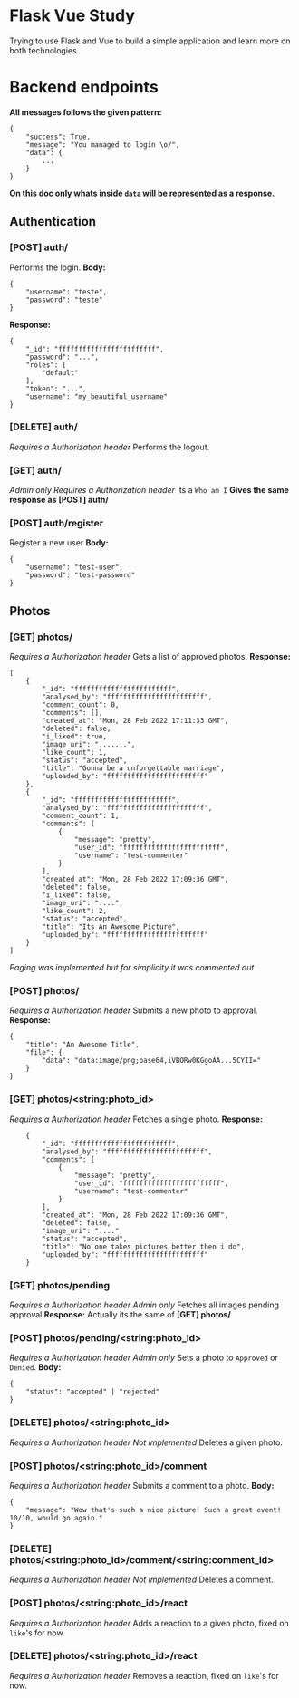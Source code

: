 # Flask Vue Study

Trying to use Flask and Vue to build a simple application and learn more on both technologies.


# Backend endpoints

**All messages follows the given pattern:**

    {
	    "success": True,
	    "message": "You managed to login \o/",
	    "data": {
		    ...
	    }
    }
**On this doc only whats inside `data` will be represented as a response.**

## Authentication

### [POST] auth/
Performs the login.
**Body:**

    {
	    "username": "teste",
	    "password": "teste"
    }

**Response:**

    {
		"_id": "ffffffffffffffffffffffff",
		"password": "...",
		"roles": [
			"default"
		],
		"token": "...",
		"username": "my_beautiful_username"
	}
	
### [DELETE] auth/
*Requires a Authorization header*
Performs the logout.

### [GET] auth/ 
*Admin only*
*Requires a Authorization header*
Its a `Who am I`
**Gives the same response as [POST] auth/**

### [POST] auth/register
Register a new user
**Body:**

    {
		"username": "test-user",
		"password": "test-password"
	}

## Photos

### [GET] photos/
*Requires a Authorization header*
Gets a list of approved photos.
**Response:**

	[
		{
			"_id": "ffffffffffffffffffffffff",
			"analysed_by": "ffffffffffffffffffffffff",
			"comment_count": 0,
			"comments": [],
			"created_at": "Mon, 28 Feb 2022 17:11:33 GMT",
			"deleted": false,
			"i_liked": true,
			"image_uri": ".......",
			"like_count": 1,
			"status": "accepted",
			"title": "Gonna be a unforgettable marriage",
			"uploaded_by": "ffffffffffffffffffffffff"
		},
		{
			"_id": "ffffffffffffffffffffffff",
			"analysed_by": "ffffffffffffffffffffffff",
			"comment_count": 1,
			"comments": [
				{
					"message": "pretty",
					"user_id": "ffffffffffffffffffffffff",
					"username": "test-commenter"
				}
			],
			"created_at": "Mon, 28 Feb 2022 17:09:36 GMT",
			"deleted": false,
			"i_liked": false,
			"image_uri": "....",
			"like_count": 2,
			"status": "accepted",
			"title": "Its An Awesome Picture",
			"uploaded_by": "ffffffffffffffffffffffff"
		}
	]
*Paging was implemented but for simplicity it was commented out*

### [POST] photos/
*Requires a Authorization header*
Submits a new photo to approval.
**Response:**

	{
		"title": "An Awesome Title",
		"file": {
			"data": "data:image/png;base64,iVBORw0KGgoAA...5CYII="
		}
	}

### [GET] photos/\<string:photo_id\>
*Requires a Authorization header*
Fetches a single photo.
**Response:**

		{
			"_id": "ffffffffffffffffffffffff",
			"analysed_by": "ffffffffffffffffffffffff",
			"comments": [
				{
					"message": "pretty",
					"user_id": "ffffffffffffffffffffffff",
					"username": "test-commenter"
				}
			],
			"created_at": "Mon, 28 Feb 2022 17:09:36 GMT",
			"deleted": false,
			"image_uri": "....",
			"status": "accepted",
			"title": "No one takes pictures better then i do",
			"uploaded_by": "ffffffffffffffffffffffff"
		}

### [GET] photos/pending
*Requires a Authorization header*
*Admin only*
Fetches all images pending approval
**Response:**
Actually its the same of **[GET] photos/**

### [POST] photos/pending/\<string:photo_id\>
*Requires a Authorization header*
*Admin only*
Sets a photo to `Approved` or `Denied`.
**Body:**

	{
		"status": "accepted" | "rejected"
	}


### [DELETE] photos/\<string:photo_id\>
*Requires a Authorization header*
*Not implemented*
Deletes a given photo.

### [POST] photos/\<string:photo_id\>/comment
*Requires a Authorization header*
Submits a comment to a photo.
**Body:**
	
	{
		"message": "Wow that's such a nice picture! Such a great event! 10/10, would go again."
	}

### [DELETE] photos/\<string:photo_id\>/comment/\<string:comment_id\>
*Requires a Authorization header*
*Not implemented*
Deletes a comment.

### [POST] photos/\<string:photo_id\>/react
*Requires a Authorization header*
Adds a reaction to a given photo, fixed on `like`'s for now.

### [DELETE] photos/\<string:photo_id\>/react
*Requires a Authorization header*
Removes a reaction, fixed on `like`'s for now.

